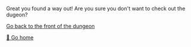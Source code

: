Great you found a way out!
Are you sure you don't want to check out the dugeon?

[Go back to the front of the dungeon](../begin-journey.md)

[🏡 Go home](1-1A.md)
